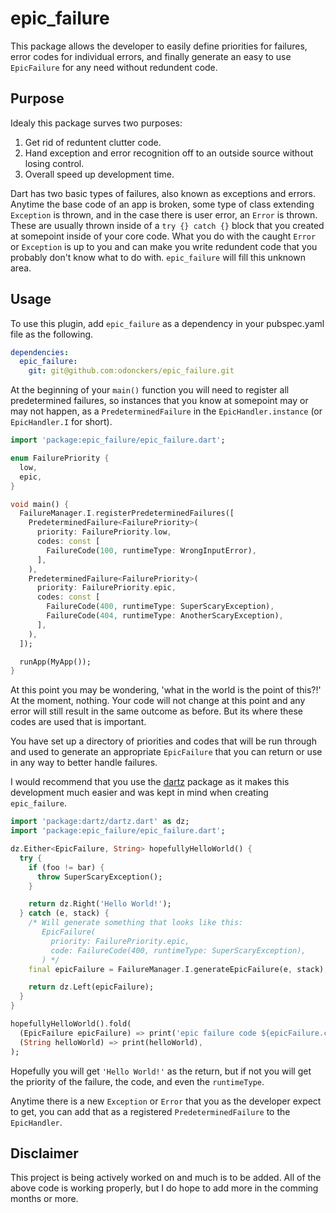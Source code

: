 # epic_failure

This package allows the developer to easily define priorities for failures, error codes for individual errors, and finally generate an easy to use `EpicFailure` for any need without redundent code.

## Purpose

Idealy this package surves two purposes:

1. Get rid of reduntent clutter code.
2. Hand exception and error recognition off to an outside source without losing control.
3. Overall speed up development time.

Dart has two basic types of failures, also known as exceptions and errors. Anytime the base code of an app is broken, some type of class extending `Exception` is thrown, and in the case there is user error, an `Error` is thrown. These are usually thrown inside of a `try {} catch {}` block that you created at somepoint inside of your core code. What you do with the caught `Error` or `Exception` is up to you and can make you write redundent code that you probably don't know what to do with. `epic_failure` will fill this unknown area.

## Usage

To use this plugin, add `epic_failure` as a dependency in your pubspec.yaml file as the following.

```yaml
dependencies:
  epic_failure:
    git: git@github.com:odonckers/epic_failure.git
```

At the beginning of your `main()` function you will need to register all predetermined failures, so instances that you know at somepoint may or may not happen, as a `PredeterminedFailure` in the `EpicHandler.instance` (or `EpicHandler.I` for short).

```dart
import 'package:epic_failure/epic_failure.dart';

enum FailurePriority {
  low,
  epic,
}

void main() {
  FailureManager.I.registerPredeterminedFailures([
    PredeterminedFailure<FailurePriority>(
      priority: FailurePriority.low,
      codes: const [
        FailureCode(100, runtimeType: WrongInputError),
      ],
    ),
    PredeterminedFailure<FailurePriority>(
      priority: FailurePriority.epic,
      codes: const [
        FailureCode(400, runtimeType: SuperScaryException),
        FailureCode(404, runtimeType: AnotherScaryException),
      ],
    ),
  ]);

  runApp(MyApp());
}
```

At this point you may be wondering, 'what in the world is the point of this?!' At the moment, nothing. Your code will not change at this point and any error will still result in the same outcome as before. But its where these codes are used that is important.

You have set up a directory of priorities and codes that will be run through and used to generate an appropriate `EpicFailure` that you can return or use in any way to better handle failures.

I would recommend that you use the [dartz](https://github.com/spebbe/dartz) package as it makes this development much easier and was kept in mind when creating `epic_failure`.

```dart
import 'package:dartz/dartz.dart' as dz;
import 'package:epic_failure/epic_failure.dart';

dz.Either<EpicFailure, String> hopefullyHelloWorld() {
  try {
    if (foo != bar) {
      throw SuperScaryException();
    }

    return dz.Right('Hello World!');
  } catch (e, stack) {
    /* Will generate something that looks like this:
       EpicFailure(
         priority: FailurePriority.epic,
         code: FailureCode(400, runtimeType: SuperScaryException),
       ) */
    final epicFailure = FailureManager.I.generateEpicFailure(e, stack);

    return dz.Left(epicFailure);
  }
}

hopefullyHelloWorld().fold(
  (EpicFailure epicFailure) => print('epic failure code ${epicFailure.code}'),
  (String helloWorld) => print(helloWorld),
);
```

Hopefully you will get `'Hello World!'` as the return, but if not you will get the priority of the failure, the code, and even the `runtimeType`.

Anytime there is a new `Exception` or `Error` that you as the developer expect to get, you can add that as a registered `PredeterminedFailure` to the `EpicHandler`.

## Disclaimer

This project is being actively worked on and much is to be added. All of the above code is working properly, but I do hope to add more in the comming months or more.

